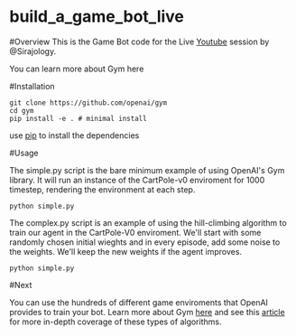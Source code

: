 # build_a_game_bot_live

#Overview
This is the Game Bot code for the Live [Youtube](https://www.youtube.com/watch?v=3vxk91K1PiI) session by @Sirajology. 

You can learn more about Gym here 


#Installation

```
git clone https://github.com/openai/gym
cd gym
pip install -e . # minimal install
```

use [pip](https://pypi.python.org/pypi/pip) to install the dependencies


#Usage

The simple.py script is the bare minimum example of using OpenAI's Gym library. It will run an instance of the
CartPole-v0 enviroment for 1000 timestep, rendering the environment at each step. 

```
python simple.py
```

The complex.py script is an example of using the hill-climbing algorithm to train our agent in the CartPole-V0 enviroment. We'll start with
some randomly chosen initial wieghts and in every episode, add some noise to the weights. We'll keep the new weights if the agent improves.

```
python simple.py
```

#Next

You can use the hundreds of different game enviroments that OpenAI provides to train your bot. Learn more about Gym [here](https://gym.openai.com/docs) and see
this [article](http://kvfrans.com/simple-algoritms-for-solving-cartpole/) for more in-depth coverage of these types of algorithms. 


